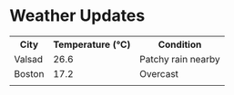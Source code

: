 # Weather Updates

<!-- WEATHER-UPDATE-START -->
<table><tr><th>City</th><th>Temperature (°C)</th><th>Condition</th></tr><tr><td>Valsad</td><td>26.6</td><td>Patchy rain nearby</td></tr><tr><td>Boston</td><td>17.2</td><td>Overcast</td></tr><tr><td></td><td></td><td></td></tr></table>
<!-- WEATHER-UPDATE-END -->
